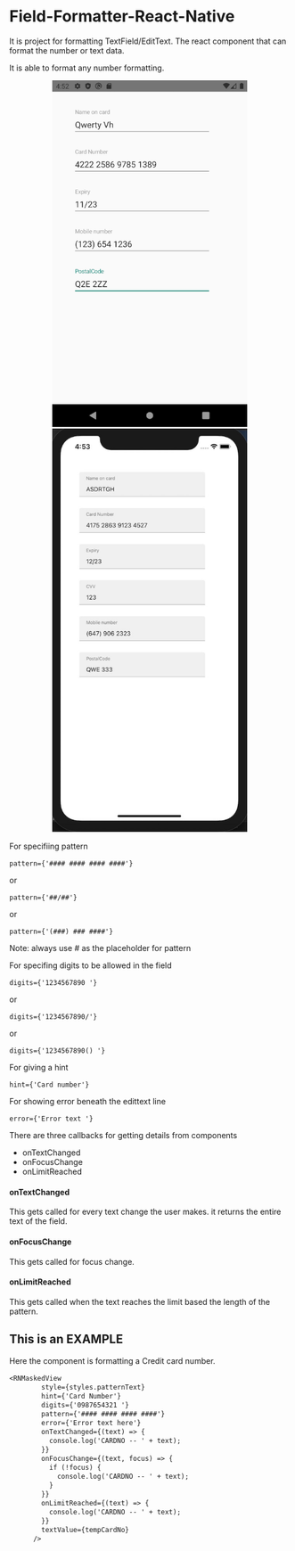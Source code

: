 # Field-Formatter-React-Native
It is project for formatting TextField/EditText. The react component that can format the number or text data.

It is able to format any number formatting. 

<p align="center">
  <img src="https://raw.githubusercontent.com/YadhuEkambaran/Field-Formatter-React-Native/main/Android%20Screenshot.PNG" width="350" alt="Android Screenshot">
 <img src="https://raw.githubusercontent.com/YadhuEkambaran/Field-Formatter-React-Native/main/IosScreenshot.jpg" width="350" alt="iOS Screenshot">
</p>

For specifiing pattern
```
pattern={'#### #### #### ####'}
```
or
```
pattern={'##/##'}
```
or
```
pattern={'(###) ### ####'}
```
Note: always use *#* as the placeholder for pattern

For specifing digits to be allowed in the field
```
digits={'1234567890 '}
```
or
```
digits={'1234567890/'}
```
or
```
digits={'1234567890() '}
```

For giving a hint 
```
hint={'Card number'}
```

For showing error beneath the edittext line
```
error={'Error text '}
```

There are three callbacks for getting details from components

- onTextChanged
- onFocusChange
- onLimitReached

#### onTextChanged
This gets called for every text change the user makes. it returns the entire text of the field.

#### onFocusChange
This gets called for focus change.

#### onLimitReached
This gets called when the text reaches the limit based the length of the pattern.


## This is an EXAMPLE
Here the component is formatting a Credit card number.
```
<RNMaskedView
        style={styles.patternText}
        hint={'Card Number'}
        digits={'0987654321 '}
        pattern={'#### #### #### ####'}
        error={'Error text here'}
        onTextChanged={(text) => {
          console.log('CARDNO -- ' + text);
        }}
        onFocusChange={(text, focus) => {
          if (!focus) {
            console.log('CARDNO -- ' + text);
          }
        }}
        onLimitReached={(text) => {
          console.log('CARDNO -- ' + text);
        }}
        textValue={tempCardNo}
      />
 ```
